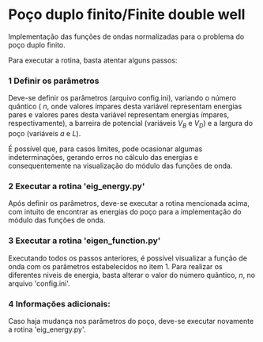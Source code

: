 # Poço duplo finito/Finite double well
Implementação das funções de ondas normalizadas para o problema do poço duplo finito.

Para executar a rotina, basta atentar alguns passos:

### 1 Definir os parâmetros

  Deve-se definir os parâmetros (arquivo config.ini), variando o número quântico ( $n$, onde valores ímpares desta variável representam energias pares e valores pares desta variável representam energias ímpares, respectivamente), a barreira de potencial (variáveis $V_B$ e $V_D$) e a largura do poço (variáveis $a$ e $L$).

  É possível que, para casos limites, pode ocasionar algumas indeterminações, gerando erros no cálculo das energias e consequentemente na visualização do módulo das funções de onda.

### 2 Executar a rotina 'eig_energy.py'

  Após definir os parâmetros, deve-se executar a rotina mencionada acima, com intuito de encontrar as energias do poço para a implementação do módulo das funções de onda.

### 3 Executar a rotina 'eigen_function.py'

  Executando todos os passos anteriores, é possível visualizar a função de onda com os parâmetros estabelecidos no item 1. Para realizar os diferentes niveis de energia, basta alterar o valor do número quântico, $n$, no arquivo 'config.ini'.
  
### 4 Informações adicionais:
  Caso haja mudança nos parâmetros do poço, deve-se executar novamente a rotina 'eig_energy.py'.

